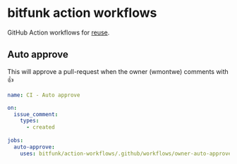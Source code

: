# bitfunk action workflows

GitHub Action workflows for [reuse](https://docs.github.com/en/actions/using-workflows/reusing-workflows).

## Auto approve

This will approve a pull-request when the owner (wmontwe) comments with :+1:

```yaml
name: CI - Auto approve

on:
  issue_comment:
    types:
      - created
  
jobs:
  auto-approve:
    uses: bitfunk/action-workflows/.github/workflows/owner-auto-approve.yaml@main
```
